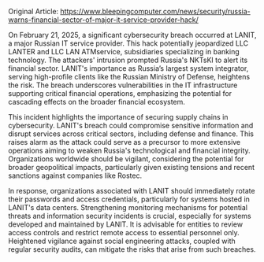 Original Article: https://www.bleepingcomputer.com/news/security/russia-warns-financial-sector-of-major-it-service-provider-hack/

On February 21, 2025, a significant cybersecurity breach occurred at LANIT, a major Russian IT service provider. This hack potentially jeopardized LLC LANTER and LLC LAN ATMservice, subsidiaries specializing in banking technology. The attackers' intrusion prompted Russia's NKTsKI to alert its financial sector. LANIT's importance as Russia’s largest system integrator, serving high-profile clients like the Russian Ministry of Defense, heightens the risk. The breach underscores vulnerabilities in the IT infrastructure supporting critical financial operations, emphasizing the potential for cascading effects on the broader financial ecosystem.

This incident highlights the importance of securing supply chains in cybersecurity. LANIT's breach could compromise sensitive information and disrupt services across critical sectors, including defense and finance. This raises alarm as the attack could serve as a precursor to more extensive operations aiming to weaken Russia's technological and financial integrity. Organizations worldwide should be vigilant, considering the potential for broader geopolitical impacts, particularly given existing tensions and recent sanctions against companies like Rostec.

In response, organizations associated with LANIT should immediately rotate their passwords and access credentials, particularly for systems hosted in LANIT's data centers. Strengthening monitoring mechanisms for potential threats and information security incidents is crucial, especially for systems developed and maintained by LANIT. It is advisable for entities to review access controls and restrict remote access to essential personnel only. Heightened vigilance against social engineering attacks, coupled with regular security audits, can mitigate the risks that arise from such breaches.